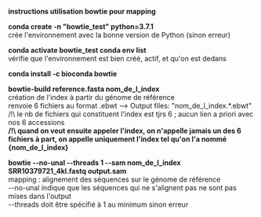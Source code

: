 
**instructions utilisation bowtie pour mapping**

**conda create -n "bowtie_test" python=3.7.1**
<br> crée l'environnement avec la bonne version de Python (sinon erreur)

**conda activate bowtie_test
conda env list**
<br>vérifie que l'environnement est bien créé, actif, et qu'on est dedans

**conda install -c bioconda bowtie**

**bowtie-build reference.fasta nom_de_l_index**
<br>création de l'index à partir du génome de référence
<br>renvoie 6 fichiers au format .ebwt --> Output files: "nom_de_l_index.*.ebwt"
<br>/!\ le nb de fichiers qui constituent l'index est tjrs 6 ; aucun lien a priori avec nos 6 accessions
<br>**/!\ quand on veut ensuite appeler l'index, on n'appelle jamais un des 6 fichiers à part, on appelle uniquement l'index tel qu'on l'a nommé {nom_de_l_index}**

**bowtie --no-unal --threads 1 --sam nom_de_l_index SRR10379721_4kl.fastq output.sam**
<br>mapping : alignement des séquences sur le génome de référence
<br>--no-unal indique que les séquences qui ne s'alignent pas ne sont pas mises dans l'output
<br>--threads doit être spécifié à 1 au minimum sinon erreur
